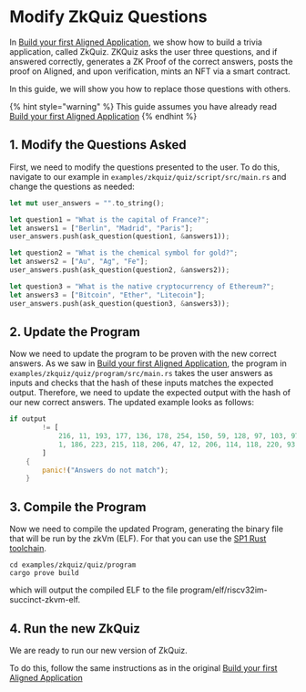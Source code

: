 # Modify ZkQuiz Questions

In [Build your first Aligned Application](2_build_your_first_aligned_application.md), we show how to build a trivia application, called ZkQuiz. ZKQuiz asks the user three questions, and if answered correctly, generates a ZK Proof of the correct answers, posts the proof on Aligned, and upon verification, mints an NFT via a smart contract.

In this guide, we will show you how to replace those questions with others.

{% hint style="warning" %}
This guide assumes you have already read [Build your first Aligned Application](2_build_your_first_aligned_application.md)
{% endhint %}

## 1. Modify the Questions Asked

First, we need to modify the questions presented to the user. To do this, navigate to our example in `examples/zkquiz/quiz/script/src/main.rs` and change the questions as needed:

```Rust
let mut user_answers = "".to_string();

let question1 = "What is the capital of France?";
let answers1 = ["Berlin", "Madrid", "Paris"];
user_answers.push(ask_question(question1, &answers1));

let question2 = "What is the chemical symbol for gold?";
let answers2 = ["Au", "Ag", "Fe"];
user_answers.push(ask_question(question2, &answers2));

let question3 = "What is the native cryptocurrency of Ethereum?";
let answers3 = ["Bitcoin", "Ether", "Litecoin"];
user_answers.push(ask_question(question3, &answers3));
```

## 2. Update the Program

Now we need to update the program to be proven with the new correct answers. As we saw in [Build your first Aligned Application](2_build_your_first_aligned_application.md), the program in `examples/zkquiz/quiz/program/src/main.rs` takes the user answers as inputs and checks that the hash of these inputs matches the expected output. Therefore, we need to update the expected output with the hash of our new correct answers. The updated example looks as follows:

```Rust
if output
        != [
            216, 11, 193, 177, 136, 178, 254, 150, 59, 128, 97, 103, 97, 128, 55, 57, 22, 242, 26,
            1, 186, 223, 215, 118, 206, 47, 12, 206, 114, 118, 220, 93,
        ]
    {
        panic!("Answers do not match");
    }
```

## 3. Compile the Program

Now we need to compile the updated Program, generating the binary file that will be run by the zkVm (ELF).
For that you can use the [SP1 Rust toolchain](https://docs.succinct.xyz/introduction.html).

```
cd examples/zkquiz/quiz/program
cargo prove build
```

which will output the compiled ELF to the file program/elf/riscv32im-succinct-zkvm-elf.

## 4. Run the new ZkQuiz

We are ready to run our new version of ZkQuiz.

To do this, follow the same instructions as in the original [Build your first Aligned Application](2_build_your_first_aligned_application.md)
